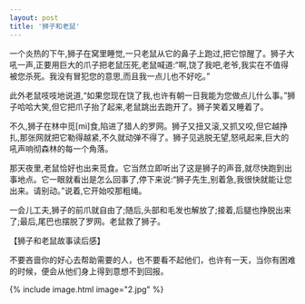 ```yaml
---
layout: post
title: '狮子和老鼠'
---
```


一个炎热的下午,狮子在窝里睡觉,一只老鼠从它的鼻子上跑过,把它惊醒了。狮子大吼一声,正要用巨大的爪子把老鼠压死,老鼠喊道:“啊,饶了我吧,老爷,我实在不值得被您杀死。我没有冒犯您的意思,而且我一点儿也不好吃。”

此外老鼠吱吱地说道,“如果您现在饶了我,也许有朝一日我能为您做点儿什么事。”狮子哈哈大笑,但它把爪子抬了起来,老鼠跳出去跑开了。狮子笑着又睡着了。

不久,狮子在林中觅[mì]食,陷进了猎人的罗网。狮子又扭又滚,又抓又咬,但它越挣扎,那张网就把它勒得越紧,不久就动弹不得了。狮子见逃脱无望,怒吼起来,巨大的吼声响彻森林的每一个角落。

那天夜里,老鼠恰好也出来觅食。它当然立即听出了这是狮子的声音,就尽快跑到出事地点。它一眼就看出是怎么回事了,停下来说:“狮子先生,别着急,我很快就能让您出来。请别动。”说着,它开始咬那粗绳。

一会儿工夫,狮子的前爪就自由了;随后,头部和毛发也解放了;接着,后腿也挣脱出来了;最后,尾巴也摆脱了罗网。老鼠救了狮子。

【狮子和老鼠故事读后感】

不要吝啬你的好心去帮助需要的人，也不要看不起他们，也许有一天，当你有困难的时候，便会从他们身上得到意想不到回报。

{% include image.html image="2.jpg" %}
